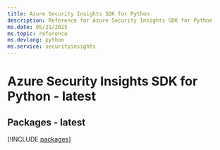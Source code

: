 ```yaml
---
title: Azure Security Insights SDK for Python
description: Reference for Azure Security Insights SDK for Python
ms.date: 05/21/2025
ms.topic: reference
ms.devlang: python
ms.service: securityinsights
---
```

# Azure Security Insights SDK for Python - latest
## Packages - latest
[!INCLUDE [packages](security-insights-index.md)]